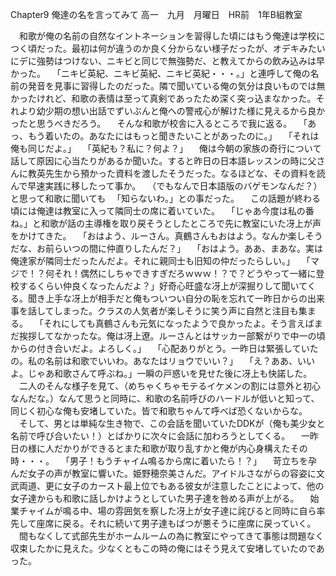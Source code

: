 Chapter9 俺達の名を言ってみて
高一　九月　月曜日　HR前　1年B組教室

　和歌が俺の名前の自然なイントネーションを習得した頃にはもう俺達は学校につく頃だった。最初は何が違うのか良く分からない様子だったが、オデキみたいにデに強勢はつけない、ニキビと同じで無強勢だ、と教えてからの飲み込みは早かった。
　「ニキビ英紀、ニキビ英紀、ニキビ英紀・・・。」と連呼して俺の名前の発音を見事に習得したのだった。隣で聞いている俺の気分は良いものでは無かったけれど、和歌の表情は至って真剣であったため深く突っ込まなかった。それより幼少期の想い出話でずいぶんと俺への警戒心が解けた様に見えるから良かったと思うべきだろう。
　そんな和歌が校舎に入るところで我に返る。
　「あっ、もう着いたの。あなたにはもっと聞きたいことがあったのに。」
　「それは俺も同じだよ。」
　「英紀も？私に？何よ？」
　俺は今朝の家族の奇行について話して原因に心当たりがあるか聞いた。すると昨日の日本語レッスンの時に父さんに教英先生から預かった資料を渡したそうだった。なるほどな、その資料を読んで早速実践に移したって事か。
　（でもなんで日本語版のバゲモンなんだ？）と思って和歌に聞いても
　「知らないわ。」との事だった。
　この話題が終わる頃には俺達は教室に入って隣同士の席に着いていた。
　「じゃあ今度は私の番ね。」と和歌が話の主導権を取り戻そうとしたところで先に教室にいた冴上が声をかけてきた。
　「おはよう、ルーさん。真鶴さんもおはよう。なんか楽しそうだな、お前らいつの間に仲直りしたんだ？」
　「おはよう。ああ、まあな。実は俺達家が隣同士だったんだよ。それに親同士も旧知の仲だったらしい。」
　「マジで！？何それ！偶然にしちゃできすぎだろｗｗｗ！？で？どうやって一緒に登校するくらい仲良くなったんだよ？」好奇心旺盛な冴上が深掘りして聞いてくる。聞き上手な冴上が相手だと俺もついつい自分の恥を忘れて一昨日からの出来事を話してしまった。クラスの人気者が楽しそうに笑う声に自然と注目も集まる。
　「それにしても真鶴さんも元気になったようで良かったよ。そう言えばまだ挨拶してなかったな。俺は冴上遼。ルーさんとはサッカー部繋がりで中一の頃からの付き合いだよ。よろしく。」
　「心配ありがとう。一昨日は緊張していたの。私の名前は和歌でいいわ。あなたはリョウでいい？」
　「え？ああ、いいよ。じゃあ和歌さんて呼ぶね。」一瞬の戸惑いを見せた後に冴上も快諾した。
　二人のそんな様子を見て、（めちゃくちゃモテるイケメンの割には意外と初心なんだな。）なんて思うと同時に、和歌の名前呼びのハードルが低いと知って、同じく初心な俺も安堵していた。皆で和歌ちゃんて呼べば恐くないからな。
　そして、男とは単純な生き物で、この会話を聞いていたDDKが（俺も美少女と名前で呼び合いたい！）とばかりに次々に会話に加わろうとしてくる。
　一昨日の様に人だかりができるとまた和歌が取り乱すかと俺が内心身構えたその時・・・。
　「男子！もうチャイム鳴るから席に着いたら！？」
　苛立ちを孕んだ女子の声が教室に響いた。姫野穂奈美さんだ。アイドルさながらの容姿に文武両道、更に女子のカースト最上位でもある彼女が注意したことによって、他の女子達からも和歌に話しかけようとしていた男子達を咎める声が上がる。
　始業チャイムが鳴る中、場の雰囲気を察した冴上が女子達に詫びると同時に自ら率先して座席に戻る。それに続いて男子達もばつが悪そうに座席に戻っていく。
　間もなくして式部先生がホームルームの為に教室にやってきて事態は問題なく収束したかに見えた。少なくともこの時の俺にはそう見えて安堵していたのであった。